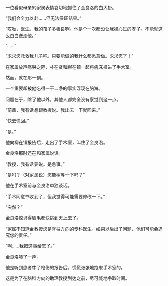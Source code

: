一位看似母亲的家属表情哀切地抓住了金良洛的白大褂。

“我们会全力以赴……但无法保证结果。”

“哎呦，医生。我的孩子多善良啊。他是个一次都没让我操心过的孝子。不能就这么白白送走他。”

“……”

“求求您救救我儿子吧。只要能做的我什么都愿意做。求求您了！”

在家属放声痛哭之际，朴在贤和柳在镇一起将病床推进了手术室。

然而，就在那一刻。

一个重要却被他忘得一干二净的事实浮现在脑海。

问题在于，除了他以外，其他人都完全没有察觉到这一点。

“前辈，我有话想跟教授说。我出去一下就回来。”

“快去快回。”

“是。”

他向柳在镇报告后，走出了手术室，叫住了金良洛。

金良洛那时还在和家属说话。

“教授，我有话要说。是急事。”

“是吗？（对家属说）您能稍等一下吗？”

他在手术室前与金良洛单独谈话。

“手术同意书收到了，但我觉得可能需要修改一下。”

“突然？”

金良洛惊讶得眉毛都快挑到天上去了。

“家属不知道金教授您是脊柱方向的专科医生。如果以后出了问题，他们可能会追究您的责任。”

“啊……我把这事给忘了。”

金良洛啧了一声。

他是听到患者中了枪伤的报告后，慌慌张张地跑来手术室的。

这是为了在脑科方向的助理教授到达之前，尽可能地争取时间。